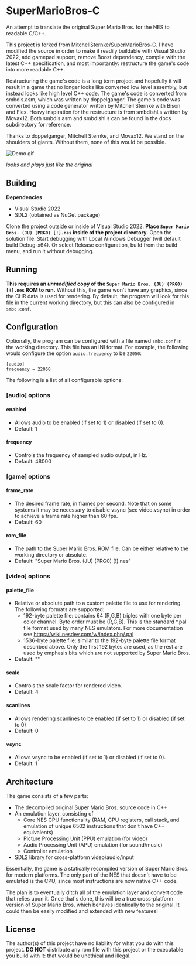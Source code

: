 SuperMarioBros-C
================

An attempt to translate the original Super Mario Bros. for the NES to readable C/C++.

This project is forked from [MitchellSternke/SuperMarioBros-C](https://github.com/MitchellSternke/SuperMarioBros-C). I have modified the source in order to make it readily buildable with Visual Studio 2022, add gamepad support, remove Boost dependency, compile with the latest C++ specification, and most importantly: restructure the game's code into more readable C++.

Restructuring the game's code is a long term project and hopefully it will result in a game that no longer looks like converted low level assembly, but instead looks like high level C++ code. The game's code is converted from smbdis.asm, which was written by doppelganger. The game's code was converted using a code generator written by Mitchell Sternke with Bison and Flex. Heavy inspiration for the restructure is from smbdishl.s written by Movax12. Both smbdis.asm and smbdishl.s can be found in the docs subdirectory for reference.

Thanks to doppelganger, Mitchell Sternke, and Movax12. We stand on the shoulders of giants. Without them, none of this would be possible.

![Demo gif](https://github.com/MitchellSternke/SuperMarioBros-C/raw/master/demo.gif)

*looks and plays just like the original*

Building
--------

**Dependencies**
- Visual Studio 2022
- SDL2 (obtained as NuGet package)

Clone the project outside or inside of Visual Studio 2022. **Place `Super Mario Bros. (JU) (PRG0) [!].nes` inside of the project directory.** Open the solution file. Start debugging with Local Windows Debugger (will default build Debug-x64). Or select Release configuration, build from the build menu, and run it without debugging.

Running
-------

**This requires an *unmodified* copy of the `Super Mario Bros. (JU) (PRG0) [!].nes` ROM to run.** Without this, the game won't have any graphics, since the CHR data is used for rendering. By default, the program will look for this file in the current working directory, but this can also be configured in `smbc.conf`.

Configuration
-------------

Optionally, the program can be configured with a file named `smbc.conf` in the working directory. This file has an INI format. For example, the following would configure the option `audio.frequency` to be `22050`:

```
[audio]
frequency = 22050
```

The following is a list of all configurable options:

### [audio] options

#### enabled

- Allows audio to be enabled (if set to 1) or disabled (if set to 0).
- Default: 1

#### frequency

- Controls the frequency of sampled audio output, in Hz.
- Default: 48000

### [game] options

#### frame_rate

- The desired frame rate, in frames per second. Note that on some systems it may be necessary to disable vsync (see video.vsync) in order to achieve a frame rate higher than 60 fps.
- Default: 60

#### rom_file

- The path to the Super Mario Bros. ROM file. Can be either relative to the working directory or absolute.
- Default: "Super Mario Bros. (JU) (PRG0) [!].nes"

### [video] options

#### palette_file

- Relative or absolute path to a custom palette file to use for rendering. The following formats are supported:
  - 192-byte palette file: contains 64 (R,G,B) triples with one byte per color channel. Byte order must be (R,G,B). This is the standard *.pal file format used by many NES emulators. For more documentation see https://wiki.nesdev.com/w/index.php/.pal
  - 1536-byte palette file: similar to the 192-byte palette file format described above. Only the first 192 bytes are used, as the rest are used by emphasis bits which are not supported by Super Mario Bros.
- Default: ""

#### scale

- Controls the scale factor for rendered video.
- Default: 4

#### scanlines

- Allows rendering scanlines to be enabled (if set to 1) or disabled (if set to 0)
- Default: 0

#### vsync

- Allows vsync to be enabled (if set to 1) or disabled (if set to 0).
- Default: 1

Architecture
------------

The game consists of a few parts:
- The decompiled original Super Mario Bros. source code in C++
- An emulation layer, consisting of
  - Core NES CPU functionality (RAM, CPU registers, call stack, and emulation of unique 6502 instructions that don't have C++ equivalents)
  - Picture Processing Unit (PPU) emulation (for video)
  - Audio Processing Unit (APU) emulation (for sound/music)
  - Controller emulation
- SDL2 library for cross-platform video/audio/input

Essentially, the game is a statically recompiled version of Super Mario Bros. for modern platforms. The only part of the NES that doesn't have to be emulated is the CPU, since most instructions are now native C++ code.

The plan is to eventually ditch all of the emulation layer and convert code that relies upon it. Once that's done, this will be a true cross-platform version of Super Mario Bros. which behaves identically to the original. It could then be easily modified and extended with new features!

License
-------

The author(s) of this project have no liability for what you do with this project. **DO NOT** distribute any rom file with this project or the executable you build with it: that would be unethical and illegal.
